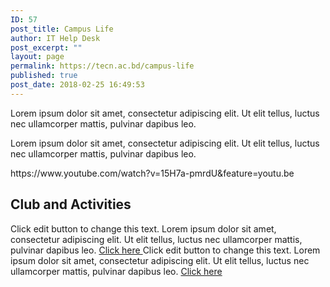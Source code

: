 ```yaml
---
ID: 57
post_title: Campus Life
author: IT Help Desk
post_excerpt: ""
layout: page
permalink: https://tecn.ac.bd/campus-life
published: true
post_date: 2018-02-25 16:49:53
---
```

<p>Lorem ipsum dolor sit amet, consectetur adipiscing elit. Ut elit tellus, luctus nec ullamcorper mattis, pulvinar dapibus leo.</p><p>Lorem ipsum dolor sit amet, consectetur adipiscing elit. Ut elit tellus, luctus nec ullamcorper mattis, pulvinar dapibus leo.</p>https://www.youtube.com/watch?v=15H7a-pmrdU&#038;feature=youtu.be		
			<h2>Club and Activities</h2>		
		Click edit button to change this text. Lorem ipsum dolor sit amet, consectetur adipiscing elit. Ut elit tellus, luctus nec ullamcorper mattis, pulvinar dapibus leo.		
			<a href="#" role="button">
						Click here
					</a>
		Click edit button to change this text. Lorem ipsum dolor sit amet, consectetur adipiscing elit. Ut elit tellus, luctus nec ullamcorper mattis, pulvinar dapibus leo.		
			<a href="#" role="button">
						Click here
					</a>